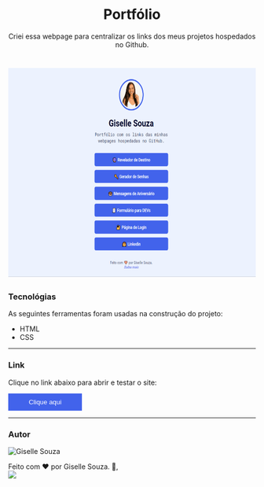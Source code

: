 <h1 align="center">Portfólio</h1>
<p align="center">Criei essa webpage para centralizar os links dos meus projetos hospedados no Github.</p>

<h1 align="center">
  <img alt="Portfólio" title="Portfólio" src="Readme.gif" height="425" />
</h1>

### Tecnológias

As seguintes ferramentas foram usadas na construção do projeto:

<ul>
    <li>HTML</li>
    <li>CSS</li>
</ul>

---
### Link

Clique no link abaixo para abrir e testar o site:

<a href="https://giselle-souza.github.io/portfolio/" target="_blank">
    <button style="background: #4263EB;
    color: white; border: none; width: 150px; padding: 10px;">Clique aqui</button>
</a>

---


### Autor
<img alt="Giselle Souza" title="Giselle Souza" src="https://github.com/giselle-souza.png" height="100" width="100"/>

Feito com ❤️ por Giselle Souza. 👋,
<br>
<a href="https://www.linkedin.com/in/giselle-de-souza-gabriel/" target="_blank"><img src="https://img.shields.io/badge/-LinkedIn-%230077B5?style=for-the-badge&logo=linkedin&logoColor=white" target="_blank"></a>
